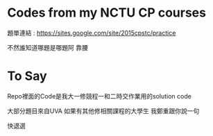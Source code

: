 # Codes from my NCTU CP courses
題單連結 :  https://sites.google.com/site/2015cpstc/practice

不然誰知道哪題是哪題阿 靠腰

# To Say
Repo裡面的Code是我大一修競程一和二時交作業用的solution code

大部分題目來自UVA 如果有其他修相關課程的大學生 我鄭重跟你說一句

快退選
